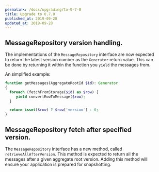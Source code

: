 ```yaml
---
permalink: /docs/upgrading/to-0-7-0
title: Upgrade to 0.7.0
published_at: 2019-09-28
updated_at: 2019-09-28
---
```


## MessageRepository version handling.

The implementations of the `MessageRepository` interface are now expected to
return the latest version number as the `Generator` return value. This can be done
by returning it within the function you `yield` the messages from.

An simplified example:

```php
function getMessages(AggregateRootId $id): Generator
{
  foreach (fetchFromStorage($id) as $row) {
     yield convertRowToMessage($row);
  }

  return isset($row) ? $row['version'] : 0;
}
```

## MessageRepository fetch after specified version.

The `MessageRepository` interface has a new method, called `retrieveAllAfterVersion`. This
method is expected to return all the messages after a given aggregate root version. Adding this
method will ensure your application is prepared for snapshotting.
